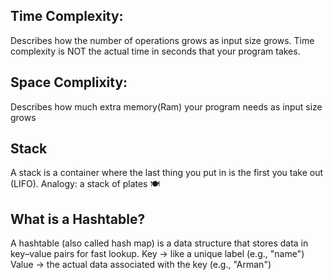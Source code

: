 ## Time Complexity:
Describes how the number of operations grows as input size grows.
Time complexity is NOT the actual time in seconds  that your program takes.
## Space Complixity:
Describes how much extra memory(Ram) your program needs as input size grows
## Stack
A stack is a container where the last thing you put in is the first you take out (LIFO).
Analogy: a stack of plates 🍽️

## What is a Hashtable?
A hashtable (also called hash map) is a data structure that stores data in key–value pairs for fast lookup.
Key → like a unique label (e.g., "name")
Value → the actual data associated with the key (e.g., "Arman")